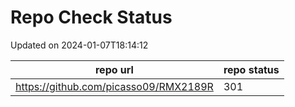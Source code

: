 # Repo Check Status

Updated on 2024-01-07T18:14:12

| repo url | repo status |
| -------- | -------- | 
|  https://github.com/picasso09/RMX2189R |  301 |
